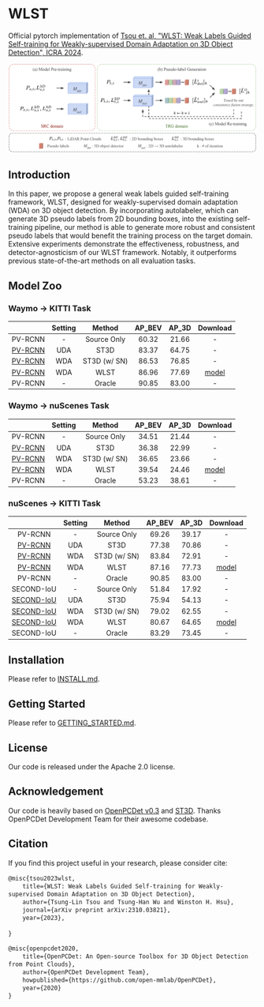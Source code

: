 # WLST

Official pytorch implementation of [Tsou et. al, "WLST: Weak Labels Guided Self-training for Weakly-supervised Domain Adaptation on 3D Object Detection", ICRA 2024](https://arxiv.org/abs/2310.03821).

<p align="center"><img src="docs/framework.png" width="700"></p>

## Introduction

In this paper, we propose a general weak labels guided self-training framework, WLST, designed for weakly-supervised domain adaptation (WDA) on 3D object detection. By incorporating autolabeler, which can generate 3D pseudo labels from 2D bounding boxes, into the existing self-training pipeline, our method is able to generate more robust and consistent pseudo labels that would benefit the training process on the target domain. Extensive experiments demonstrate the effectiveness, robustness, and detector-agnosticism of our WLST framework. Notably, it outperforms previous state-of-the-art methods on all evaluation tasks.

## Model Zoo

### Waymo -> KITTI Task

|   | Setting | Method | AP_BEV | AP_3D | Download |
|:-:|:-------:|:------:|:------:|:-----:|:--------:|
| PV-RCNN | - | Source Only | 60.32 | 21.66 | - |
| [PV-RCNN](tools/cfgs/da-waymo-kitti_models/pvrcnn_st3d/pvrcnn_st3d.yaml) | UDA | ST3D | 83.37 | 64.75 | - |
| [PV-RCNN](tools/cfgs/da-waymo-kitti_models/pvrcnn_st3d/pvrcnn_st3d.yaml) | WDA |ST3D (w/ SN) | 86.53 | 76.85 | - |
| [PV-RCNN](tools/cfgs/da-waymo-kitti_models/pvrcnn_st3d/wl_labeler_ros_st.yaml) | WDA | WLST | 86.96 | 77.69 | [model](https://drive.google.com/file/d/1SS6WOliSX5eOCd9Cn0gWE6c_cRUsNWCt/view?usp=sharing) |
| PV-RCNN | - | Oracle | 90.85 | 83.00 | - |

<!-- We could not provide the above pretrained models due to [Waymo Dataset License Agreement](https://waymo.com/open/terms/), but you should achieve similar performance by training with the default configs. -->

### Waymo -> nuScenes Task

|   | Setting | Method | AP_BEV | AP_3D | Download |
|:-:|:-------:|:------:|:------:|:-----:|:--------:|
| PV-RCNN | - | Source Only | 34.51 | 21.44 | - |
| [PV-RCNN](tools/cfgs/da-waymo-nus_models/pvrcnn_st3d/pvrcnn_st3d.yaml) | UDA | ST3D | 36.38 | 22.99 | - |
| [PV-RCNN](tools/cfgs/da-waymo-nus_models/pvrcnn_st3d/pvrcnn_st3d.yaml) | WDA |ST3D (w/ SN) | 36.65 | 23.66 | - |
| [PV-RCNN](tools/cfgs/da-waymo-nus_models/pvrcnn_st3d/wl_labeler_ros_st.yaml) | WDA | WLST | 39.54 | 24.46 | [model](https://drive.google.com/file/d/1W0WSYNiGaVbzyALfRIQmsaQ69AL-y5j_/view?usp=sharing) |
| PV-RCNN | - | Oracle | 53.23 | 38.61 | - |

<!-- We could not provide the above pretrained models due to [Waymo Dataset License Agreement](https://waymo.com/open/terms/), but you should achieve similar performance by training with the default configs. -->

### nuScenes -> KITTI Task

|   | Setting | Method | AP_BEV | AP_3D | Download |
|:-:|:-------:|:------:|:------:|:-----:|:--------:|
| PV-RCNN | - | Source Only | 69.26 | 39.17 | - |
| [PV-RCNN](tools/cfgs/da-nuscenes-kitti_models/pvrcnn_st3d/pvrcnn_st3d.yaml) | UDA | ST3D | 77.38 | 70.86 | - |
| [PV-RCNN](tools/cfgs/da-nuscenes-kitti_models/pvrcnn_st3d/pvrcnn_st3d.yaml) | WDA |ST3D (w/ SN) | 83.84 | 72.91 | - |
| [PV-RCNN](tools/cfgs/da-nuscenes-kitti_models/pvrcnn_st3d/wl_labeler_ros_st.yaml) | WDA | WLST | 87.16 | 77.73 | [model](https://drive.google.com/file/d/1A1Tq6idcNwHavl3YEYNLDyTR7v1_J_DP/view?usp=sharing) |
| PV-RCNN | - | Oracle | 90.85 | 83.00 | - |
| SECOND-IoU | - | Source Only | 51.84 | 17.92 | - |
| [SECOND-IoU](tools/cfgs/da-nuscenes-kitti_models/secondiou_st3d/secondiou_st3d.yaml) | UDA | ST3D | 75.94 | 54.13 | - |
| [SECOND-IoU](tools/cfgs/da-nuscenes-kitti_models/secondiou_st3d/secondiou_st3d.yaml) | WDA |ST3D (w/ SN) | 79.02 | 62.55 | - |
| [SECOND-IoU](tools/cfgs/da-nuscenes-kitti_models/secondiou_st3d/wl_labeler_ros_st.yaml) | WDA | WLST | 80.67 | 64.65 | [model](https://drive.google.com/file/d/1UAZduoGPna_xXNqe9Qwd6vIu0Td9ehPi/view?usp=sharing) |
| SECOND-IoU | - | Oracle | 83.29 | 73.45 | - |

## Installation

Please refer to [INSTALL.md](docs/INSTALL.md).

## Getting Started

Please refer to [GETTING_STARTED.md](docs/GETTING_STARTED.md).

## License

Our code is released under the Apache 2.0 license.


## Acknowledgement

Our code is heavily based on [OpenPCDet v0.3](https://github.com/open-mmlab/OpenPCDet/tree/v0.3.0) and [ST3D](https://github.com/CVMI-Lab/ST3D). Thanks OpenPCDet Development Team for their awesome codebase.

## Citation

If you find this project useful in your research, please consider cite:

```
@misc{tsou2023wlst,
    title={WLST: Weak Labels Guided Self-training for Weakly-supervised Domain Adaptation on 3D Object Detection}, 
    author={Tsung-Lin Tsou and Tsung-Han Wu and Winston H. Hsu},
    journal={arXiv preprint arXiv:2310.03821},
    year={2023},
    
}
```

```
@misc{openpcdet2020,
    title={OpenPCDet: An Open-source Toolbox for 3D Object Detection from Point Clouds},
    author={OpenPCDet Development Team},
    howpublished={https://github.com/open-mmlab/OpenPCDet},
    year={2020}
}
```